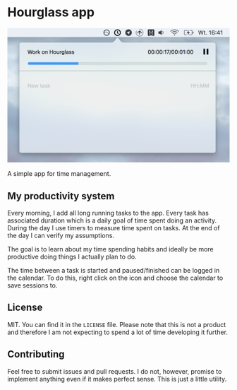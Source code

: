 # Hourglass app
![](./readme/screenshot.png)

A simple app for time management.

## My productivity system

Every morning, I add all long running tasks to the app. Every task has associated duration which is a daily goal of time spent doing an activity. During the day I use timers to measure time spent on tasks. At the end of the day I can verify my assumptions.

The goal is to learn about my time spending habits and ideally be more productive doing things I actually plan to do.

The time between a task is started and paused/finished can be logged in the calendar. To do this, right click on the icon and choose the calendar to save sessions to.

## License
MIT. You can find it in the `LICENSE` file.
Please note that this is not a product and therefore I am not expecting to spend a lot of time developing it further.

## Contributing
Feel free to submit issues and pull requests. I do not, however, promise to implement anything even if it makes perfect sense. This is just a little utility.
